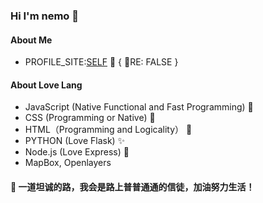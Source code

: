 ### Hi I'm nemo 👋
#### About Me
 - PROFILE_SITE:[SELF](https://self-udpn.netlify.app/)   🍓 { 🌱RE: FALSE }
#### About Love Lang
 - JavaScript (Native Functional and Fast Programming) 💍
 - CSS (Programming or Native) 🎃
 - HTML（Programming and Logicality） 🎍
 - PYTHON (Love Flask) ✨
 - Node.js (Love Express) 🎈
 - MapBox, Openlayers
#### 🍭 一道坦诚的路，我会是路上普普通通的信徒，加油努力生活！
